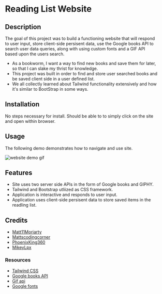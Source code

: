 # Reading List Website 

## Description

The goal of this project was to build a functioning website that will respond to user input, store client-side persisent data, use the Google books API to  search user data queries, along with using custom fonts and a GIF API based upon the users search. 

- As a bookworm, I want a way to find new books and save them for later, so that I can slake my thrist for knowledge. 
- This project was built in order to find and store user searched books and be saved client side in a user defined list. 
- We all collectly learned about Tailwind functionality extensively and how it's similar to BootStrap in some ways. 

## Installation

No steps necessary for install. Should be able to to simply click on the site and open within browser. 

## Usage

The following demo demonstrates how to navigate and use site.  
    
![website demo gif](./assets/images/bookfinderdemo.gif)
    
## Features

* Site uses two server side APIs in the form of Google books and GIPHY. 
* Tailwind and Bootstrap utliized as CSS framework.
* Application is interactive and responds to user input.
* Application uses client-side persisent data to store saved items in the readling list. 
 

## Credits

* [Matt11Moriarty](https://github.com/Matt11Moriarty)
* [Mattscodingcorner](https://github.com/mattscodingcorner)
* [PhoenixKing360](https://github.com/PhoenixKing360)
* [MikeyLpx](https://github.com/MikeyLpx)

### Resources

* [Tailwind CSS](https://v1.tailwindcss.com/components/cards)
* [Google books API](https://developers.google.com/books/docs/v1/using)
* [Gif api](https://developers.giphy.com/docs/api/#quick-start-guide)
* [Google fonts](https://fonts.google.com/specimen/Caveat)

